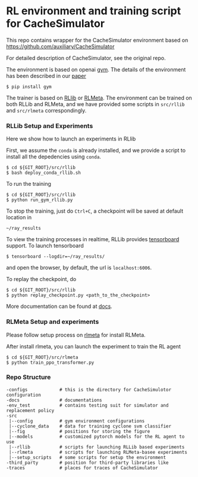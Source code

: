 RL environment and training script for CacheSimulator
==============
This repo contains wrapper for the CacheSimulator environment based on 
https://github.com/auxiliary/CacheSimulator

For detailed description of CacheSimulator, see the original repo.

The environment is based on openai [gym](https://github.com/openai/gym). The details of the environment has been described in our [paper](paper_micro.pdf)

```
$ pip install gym
```

The trainer is based on [RLlib](https://www.ray.io/rllib) or [RLMeta](https://github.com/facebookresearch/rlmeta). The environment can be trained on both RLLib and RLMeta, and we have provided some scripts in ```src/rllib``` and ```src/rlmeta``` correspondingly.

### RLLib Setup and Experiments

Here we show how to launch an experiments in RLlib

First, we assume the ```conda``` is already installed, and we provide a script to install all the depedencies using ```conda```. 

```
$ cd ${GIT_ROOT}/src/rllib
$ bash deploy_conda_rllib.sh
```


To run the training

```
$ cd ${GIT_ROOT}/src/rllib
$ python run_gym_rllib.py
```

To stop the training, just do ```Ctrl+C```, a checkpoint will be saved at default location in

```
~/ray_results
```

To view the training processes in realtime, RLLib provides [tensorboard](https://tensorboard.dev) support. To launch tensorboard

```
$ tensorboard --logdir=~/ray_results/
```

and open the browser, by default, the url is ```localhost:6006```.


To replay the checkpoint, do

```
$ cd ${GIT_ROOT}/src/rllib
$ python replay_checkpoint.py <path_to_the_checkpoint>
```

More documentation can be found at [docs](docs).

### RLMeta Setup and experiments

Please follow setup process on [rlmeta](https://github.com/facebookresearch/rlmeta) for install RLMeta. 

After install rlmeta, you can launch the experiment to train the RL agent

```
$ cd ${GIT_ROOT}/src/rlmeta
$ python train_ppo_transformer.py
```

### Repo Structure 

```
-configs            # this is the directory for CacheSimulotor configuration
-docs               # documentations
-env_test           # contains testing suit for simulator and replacement policy
-src
 |--config          # gym environment configurations
 |--cyclone_data    # data for training cyclone svm classifier
 |--fig             # positions for storing the figure
 |--models          # customized pytorch models for the RL agent to use
 |--rllib           # scripts for launching RLLib based experiments
 |--rlmeta          # scripts for launching RLMeta-basee experiments
 |--setup_scripts   # some scripts for setup the environment
-third_party        # position for third-party libraries like 
-traces             # places for traces of CacheSimulator
```

